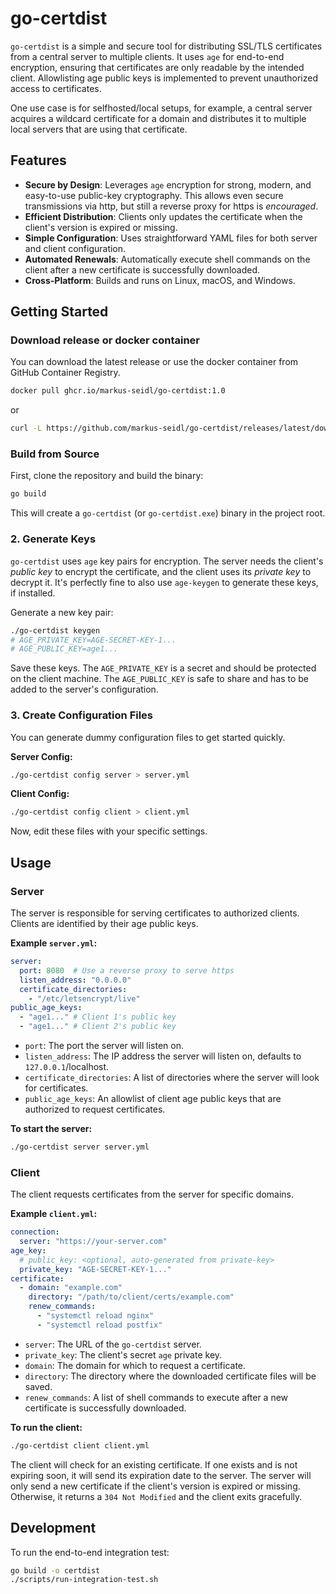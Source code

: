 # go-certdist

`go-certdist` is a simple and secure tool for distributing SSL/TLS certificates from a central server to 
multiple clients. It uses `age` for end-to-end encryption, ensuring that certificates are only readable by the intended client.
Allowlisting age public keys is implemented to prevent unauthorized access to certificates.

One use case is for selfhosted/local setups, for example, a central server acquires a wildcard certificate for a domain and
distributes it to multiple local servers that are using that certificate.

## Features

- **Secure by Design**: Leverages `age` encryption for strong, modern, and easy-to-use public-key cryptography. This allows even secure transmissions via http, but still a reverse proxy for https is _encouraged_.
- **Efficient Distribution**: Clients only updates the certificate when the client's version is expired or missing.
- **Simple Configuration**: Uses straightforward YAML files for both server and client configuration.
- **Automated Renewals**: Automatically execute shell commands on the client after a new certificate is successfully downloaded.
- **Cross-Platform**: Builds and runs on Linux, macOS, and Windows.

## Getting Started

### Download release or docker container

You can download the latest release or use the docker container from GitHub Container Registry.

```bash
docker pull ghcr.io/markus-seidl/go-certdist:1.0
```

or 

```bash
curl -L https://github.com/markus-seidl/go-certdist/releases/latest/download/certdist-linux-amd64 -o certdist
```

### Build from Source

First, clone the repository and build the binary:

```bash
go build
```

This will create a `go-certdist` (or `go-certdist.exe`) binary in the project root.


### 2. Generate Keys

`go-certdist` uses `age` key pairs for encryption. The server needs the client's *public key* to encrypt the certificate, 
and the client uses its *private key* to decrypt it.
It's perfectly fine to also use `age-keygen` to generate these keys, if installed.

Generate a new key pair:

```bash
./go-certdist keygen
# AGE_PRIVATE_KEY=AGE-SECRET-KEY-1...
# AGE_PUBLIC_KEY=age1...
```

Save these keys. The `AGE_PRIVATE_KEY` is a secret and should be protected on the client machine. The `AGE_PUBLIC_KEY` is safe to share and has to be added to the server's configuration.

### 3. Create Configuration Files

You can generate dummy configuration files to get started quickly.

**Server Config:**

```bash
./go-certdist config server > server.yml
```

**Client Config:**

```bash
./go-certdist config client > client.yml
```

Now, edit these files with your specific settings.

## Usage

### Server

The server is responsible for serving certificates to authorized clients. Clients are identified by their age public keys.

**Example `server.yml`:**

```yaml
server:
  port: 8080  # Use a reverse proxy to serve https
  listen_address: "0.0.0.0"
  certificate_directories:
    - "/etc/letsencrypt/live"
public_age_keys:
  - "age1..." # Client 1's public key
  - "age1..." # Client 2's public key
```

- `port`: The port the server will listen on.
- `listen_address`: The IP address the server will listen on, defaults to `127.0.0.1`/localhost.
- `certificate_directories`: A list of directories where the server will look for certificates.
- `public_age_keys`: An allowlist of client age public keys that are authorized to request certificates.

**To start the server:**

```bash
./go-certdist server server.yml
```

### Client

The client requests certificates from the server for specific domains.

**Example `client.yml`:**

```yaml
connection:
  server: "https://your-server.com"
age_key:
  # public_key: <optional, auto-generated from private-key>
  private_key: "AGE-SECRET-KEY-1..."
certificate:
  - domain: "example.com"
    directory: "/path/to/client/certs/example.com"
    renew_commands:
      - "systemctl reload nginx"
      - "systemctl reload postfix"
```

- `server`: The URL of the `go-certdist` server.
- `private_key`: The client's secret `age` private key.
- `domain`: The domain for which to request a certificate.
- `directory`: The directory where the downloaded certificate files will be saved.
- `renew_commands`: A list of shell commands to execute after a new certificate is successfully downloaded.

**To run the client:**

```bash
./go-certdist client client.yml
```

The client will check for an existing certificate. If one exists and is not expiring soon, it will send its expiration date to the server. The server will only send a new certificate if the client's version is expired or missing. Otherwise, it returns a `304 Not Modified` and the client exits gracefully.

## Development

To run the end-to-end integration test:

```bash
go build -o certdist
./scripts/run-integration-test.sh
```
